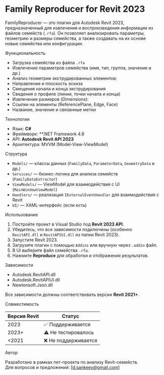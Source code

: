 # Family Reproducer for Revit 2023

FamilyReproducer — это плагин для Autodesk Revit 2023, предназначенный для извлечения и воспроизведения информации из файлов семейств (`.rfa`). Он позволяет анализировать параметры, геометрию и размеры семейства, а также создавать на их основе новые семейства или конфигурации.

Функциональность

- Загрузка семейства из файла `.rfa`
- Извлечение параметров семейства (имя, тип, группа, значение и др.)
- Анализ геометрии экструдированных элементов:
- Направление и плоскость эскиза
- Смещения начала и конца экструдирования
- Сведения о профиле (линии, точки начала и конца)
- Извлечение размеров (Dimensions):
- Ссылки на элементы (ReferencePlane, Edge, Face)
- Название, значение и связанные метки

Технологии

- Язык: **C#**
- Фреймворк: **.NET Framework 4.8
- API: **Autodesk Revit API 2023**
- Архитектура: MVVM (Model-View-ViewModel)

Структура

- `Models/` — классы данных (`FamilyData`, `ParameterData`, `GeometryData` и др.)
- `Services/` — бизнес-логика для анализа семейств (`FamilyDataExtractor`)
- `ViewModels/` — ViewModel для взаимодействия с UI (`MainWindowViewModel`)
- `Handlers/` — реализация `IExternalEventHandler` для взаимодействия с Revit
- `UI/` — XAML-интерфейс (если есть)

Использование

1. Постройте проект в Visual Studio под **Revit 2023 API**.
2. Убедитесь, что все зависимости подключены (особенно `RevitAPI.dll` и `RevitAPIUI.dll` из папки Revit 2023).
3. Запустите Revit 2023.
4. Загрузите плагин с помощью `Addins` или вручную через `.addin` файл.
5. В UI выберите файл семейства `.rfa`.
6. Нажмите **Reproduce** для обработки и отображения результатов.

Зависимости

- Autodesk.RevitAPI.dll
- Autodesk.RevitAPIUI.dll
- Newtonsoft.Json.dll

Все зависимости должны соответствовать версии **Revit 2021+**.

Совместимость

| Версия Revit | Статус     |
|--------------|------------|
| 2023        | ✅ Поддерживается |
| 2023+        | ⚠️ Не тестировалось |
| <2021        | ❌ Не поддерживается |

Автор

Разработано в рамках пет-проекта по анализу Revit-семейств.  
Для вопросов и предложений: [d.sankeev@gmail.com]

